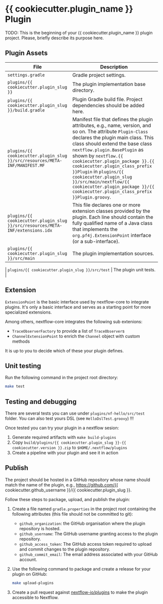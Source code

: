 # {{ cookiecutter.plugin_name }} Plugin

TODO: This is the beginning of your {{ cookiecutter.plugin_name }} plugin project. Please, briefly describe its purpose here.

## Plugin Assets

| File                                                                           | Description                                                                                                                                                                                                                                                                                                                                                                                                                                                                    |
| ------------------------------------------------------------------------------ | ------------------------------------------------------------------------------------------------------------------------------------------------------------------------------------------------------------------------------------------------------------------------------------------------------------------------------------------------------------------------------------------------------------------------------------------------------------------------------ |
| `settings.gradle`                                                              | Gradle project settings.                                                                                                                                                                                                                                                                                                                                                                                                                                                       |
| `plugins/{{ cookiecutter.plugin_slug }}`                                       | The plugin implementation base directory.                                                                                                                                                                                                                                                                                                                                                                                                                                      |
| `plugins/{{ cookiecutter.plugin_slug }}/build.gradle`                          | Plugin Gradle build file. Project dependencies should be added here.                                                                                                                                                                                                                                                                                                                                                                                                           |
| `plugins/{{ cookiecutter.plugin_slug }}/src/resources/META-INF/MANIFEST.MF`    | Manifest file that defines the plugin attributes, e.g., name, version, and so on. The attribute `Plugin-Class` declares the plugin main class. This class should extend the base class `nextflow.plugin.BasePlugin` as shown by `nextflow.{{ cookiecutter.plugin_package }}.{{ cookiecutter.plugin_class_prefix }}Plugin` in `plugins/{{ cookiecutter.plugin_slug }}/src/main/nextflow/{{ cookiecutter.plugin_package }}/{{ cookiecutter.plugin_class_prefix }}Plugin.groovy`. |
| `plugins/{{ cookiecutter.plugin_slug }}/src/resources/META-INF/extensions.idx` | This file declares one or more extension classes provided by the plugin. Each line should contain the fully qualified name of a Java class that implements the `org.pf4j.ExtensionPoint` interface (or a sub-interface).                                                                                                                                                                                                                                                       |
| `plugins/{{ cookiecutter.plugin_slug }}/src/main`                              | The plugin implementation sources.                                                                                                                                                                                                                                                                                                                                                                                                                                             |

| `plugins/{{ cookiecutter.plugin_slug }}/src/test` | The plugin unit tests. |

## Extension

`ExtensionPoint` is the basic interface used by nextflow-core to integrate plugins. It's only a basic interface and serves as a starting point for more specialized extensions.

Among others, nextflow-core integrates the following sub extenions:

-   `TraceObserverFactory` to provide a list of `TraceObserver`s
-   `ChannelExtensionPoint` to enrich the `Channel` object with custom methods

It is up to you to decide which of these your plugin defines.

## Unit testing

Run the following command in the project root directory:

```bash
make test
```

## Testing and debugging

There are several tests you can use under `plugins/nf-hello/src/test` folder. You can also test yours DSL (see `HelloDslTest.groovy`) !!!

Once tested you can try your plugin in a nextflow sesion:

1. Generate required artifacts with `make build-plugins`
2. Copy `build/plugins/{{ cookiecutter.plugin_slug }}-{{ cookiecutter.version }}.zip` to `$HOME/.nextflow/plugins`
3. Create a pipeline with your plugin and see it in action

## Publish

The project should be hosted in a GitHub repository whose name should match the name of the plugin, e.g., https://github.com/{{ cookiecutter.github_username }}/{{ cookiecutter.plugin_slug }}.

Follow these steps to package, upload, and publish the plugin:

1. Create a file named `gradle.properties` in the project root containing the following attributes (this file should not be committed to git):

    - `github_organization`: the GitHub organisation where the plugin repository is hosted.
    - `github_username`: The GitHub username granting access to the plugin repository.
    - `github_access_token`: The GitHub access token required to upload and commit changes to the plugin repository.
    - `github_commit_email`: The email address associated with your GitHub account.

2. Use the following command to package and create a release for your plugin on GitHub:

    ```bash
    make upload-plugins
    ```

3. Create a pull request against [nextflow-io/plugins](https://github.com/nextflow-io/plugins/blob/main/plugins.json) to make the plugin accessible to Nextflow.
